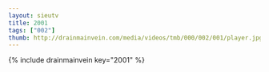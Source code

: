 ```yaml
--- 
layout: sieutv
title: 2001
tags: ["002"]
thumb: http://drainmainvein.com/media/videos/tmb/000/002/001/player.jpg
---
```

{% include drainmainvein key="2001" %} 

